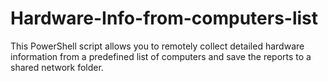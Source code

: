 # Hardware-Info-from-computers-list
This PowerShell script allows you to remotely collect detailed hardware information from a predefined list of computers and save the reports to a shared network folder.
